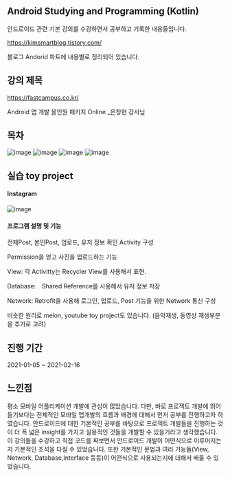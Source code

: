## Android Studying and Programming (Kotlin)

안드로이드 관련 기본 강의를 수강하면서 공부하고 기록한 내용들입니다.

https://kimsmartblog.tistory.com/

블로그 Andorid 파트에 내용별로 정리되어 있습니다.


## 강의 제목
https://fastcampus.co.kr/

Android 앱 개발 올인원 패키지 Online _은창현 강사님


## 목차
![image](https://user-images.githubusercontent.com/44837403/113843377-7cee9600-97ce-11eb-9239-e649f2c3e09e.png)
![image](https://user-images.githubusercontent.com/44837403/113843412-837d0d80-97ce-11eb-84a6-ba6b6d68f33b.png)
![image](https://user-images.githubusercontent.com/44837403/113843439-87a92b00-97ce-11eb-8a6f-d805ca1e45cc.png)
![image](https://user-images.githubusercontent.com/44837403/113843461-8c6ddf00-97ce-11eb-86c7-747dec5c2f16.png)

## 실습 toy project

#### Instagram

![image](https://user-images.githubusercontent.com/44837403/116643244-8d4bf800-a9ab-11eb-81b1-a3498e7173ee.png)

#### 프로그램 설명 및 기능

전체Post, 본인Post, 업로드, 유저 정보 확인 Activity 구성

Permission을 얻고 사진을 업로드하는 기능

View: 각 Activitty는 Recycler View를 사용해서 표현.

Database:　Shared Reference를 사용해서 유저 정보 저장

Network: Retrofit을 사용해 로그인, 업로드, Post 기능을 위한 Network 통신 구성

비슷한 원리로 melon, youtube toy project도 있습니다. (음악재생, 동영상 재생부분을 추가로 고려)


## 진행 기간
2021-01-05 ~ 2021-02-16


## 느낀점

 평소 모바일 어플리케이션 개발에 관심이 많았습니다. 다만, 바로 프로젝트 개발에 뛰어들기보다는 전체적인 모바일 앱개발의 흐름과
배경에 대해서 먼저 공부를 진행하고자 하였습니다. 안드로이드에 대한 기본적인 공부를 바탕으로 프로젝트 개발들을 진행하는 것이
더 폭 넓은 insight를 가지고 실용적인 것들을 개발할 수 있을거라고 생각했습니다.
이 강의들을 수강하고 직접 코드를 짜보면서 안드로이드 개발이 어떤식으로 이루어지는지 기본적인 초석을 다질 수 있었습니다.
또한 기본적인 문법과 여러 기능들(View, Network, Database,Interface 등등)이 어떤식으로 사용되는지에 대해서 배울 수 있었습니다.





